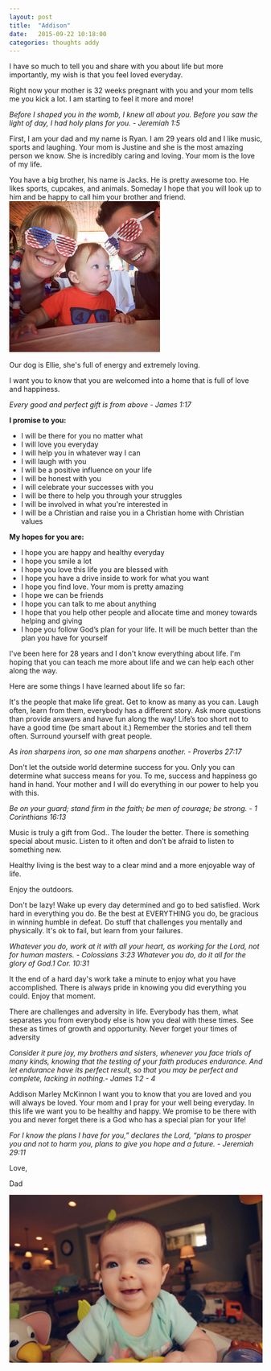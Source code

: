 ```yaml
---
layout: post
title:  "Addison"
date:   2015-09-22 10:18:00
categories: thoughts addy
---
```


I have so much to tell you and share with you about life but more importantly, my wish is that you feel loved everyday. 

Right now your mother is 32 weeks pregnant with you and your mom tells me you kick a lot. I am starting to feel it more and more! 

*Before I shaped you in the womb, I knew all about you. Before you saw the light of day, I had holy plans for you. - Jeremiah 1:5* 
 
First, I am your dad and my name is Ryan. I am 29 years old and I like music, sports and laughing. Your mom is Justine and she is the most amazing person we know. She is incredibly caring and loving. Your mom is the love of my life. 

You have a big brother, his name is Jacks. He is pretty awesome too. He likes sports, cupcakes, and animals. Someday I hope that  you will look up to him and be happy to call him your brother and friend. 
![Welcome to the family!](/assets/images/welcome.png)

Our dog is Ellie, she's full of energy and extremely loving. 

I want you to know that you are welcomed into a home that is full of love and happiness.

*Every good and perfect gift is from above - James 1:17*

**I promise to you:**


- I will be there for you no matter what
- I will love you everyday
- I will help you in whatever way I can
- I will laugh with you
- I will be a positive influence on your life
- I will be honest with you
- I will celebrate your successes with you
- I will be there to help you through your struggles
- I will be involved in what you're interested in
- I will be a Christian and raise you in a Christian home with Christian values

**My hopes for you are:**

- I hope you are happy and healthy everyday
- I hope you smile a lot
- I hope you love this life you are blessed with
- I hope you have a drive inside to work for what you want
- I hope you find love. Your mom is pretty amazing
- I hope we can be friends
- I hope you can talk to me about anything
- I hope that you help other people and allocate time and money towards helping and giving 
- I hope you follow God’s plan for your life. It will be much better than the plan you have for yourself

I've been here for 28 years and I don't know everything about life. I'm hoping that you can teach me more about life and we can help each other along the way. 

Here are some things I have learned about life so far:  

It's the people that make life great. Get to know as many as you can. Laugh often, learn from them, everybody has a different story. Ask more questions than provide answers and have fun along the way! Life’s too short not to have a good time (be smart about it.) Remember the stories and tell them often. Surround yourself with great people.

*As iron sharpens iron, so one man sharpens another. - Proverbs 27:17*

Don't let the outside world determine success for you. Only you can determine what success means for you. To me, success and happiness go hand in hand. Your mother and I will do everything in our power to help you with this.

*Be on your guard; stand firm in the faith; be men of courage; be strong. - 1 Corinthians 16:13*

Music is truly a gift from God.. The louder the better. There is something special about music. Listen to it often and don’t be afraid to listen to something new.  

Healthy living is the best way to a clear mind and a more enjoyable way of life.

Enjoy the outdoors.

Don't be lazy! Wake up every day determined and go to bed satisfied. Work hard in everything you do. Be the best at EVERYTHING you do, be gracious in winning humble in defeat. Do stuff that challenges you mentally and physically. It's ok to fail, but learn from your failures. 

*Whatever you do, work at it with all your heart, as working for the Lord, not for human masters. - Colossians 3:23*
*Whatever you do, do it all for the glory of God.1 Cor. 10:31* 

It the end of a hard day's work take a minute to enjoy what you have accomplished. There is always pride in knowing you did everything you could. Enjoy that moment. 
     
There are challenges and adversity in life. Everybody has them, what separates you from everybody else is how you deal with these times. See these as times of growth and opportunity. Never forget your times of adversity 

*Consider it pure joy, my brothers and sisters, whenever you face trials of many kinds, knowing that the testing of your faith produces endurance. And let endurance have its perfect result, so that you may be perfect and complete, lacking in nothing.- James 1:2 - 4* 
 
Addison Marley McKinnon I want you to know that you are loved and you will always be loved. Your mom and I pray for your well being everyday. In this life we want you to be healthy and happy. We promise to be there with you and never forget there is a God who has a special plan for your life!

*For I know the plans I have for you,” declares the Lord, “plans to prosper you and not to harm you, plans to give you hope and a future. - Jeremiah 29:11*

Love, 

Dad    

![Addy](/assets/images/addy.png)